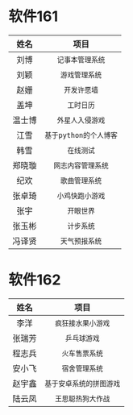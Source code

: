 软件161
=====
| 姓名 | 项目 |
| :-----: | :-----: |
| 刘博 |  `记事本管理系统`  |
| 刘颖 |  `游戏管理系统` |
| 赵姗 |  `开发许愿墙` |
| 盖坤 | `工时日历` |
| 温士博 |  `外星人入侵游戏` |
| 江雪 | `基于python的个人博客` |
| 韩雪 | `在线测试` |
| 郑晓璇 |  `网志内容管理系统` |
| 纪欢 |  `歌曲管理系统` |
| 张卓琦 |  `小鸡快跑小游戏` |
| 张宇 |  `开眼世界` |
| 张玉彬 |  `计步系统` |
| 冯译贤 | `天气预报系统` |



软件162
=====
| 姓名 | 项目 |
| :-----: | :-----: |
| 李洋 |  `疯狂接水果小游戏` |
| 张瑞芳 |  `乒乓球游戏` |
| 程志兵 |  `火车售票系统` |
| 安小飞 |  `宿舍管理系统` |
| 赵宇鑫 |  `基于安卓系统的拼图游戏` |
| 陆云凤 |  `王思聪热狗大作战` |
